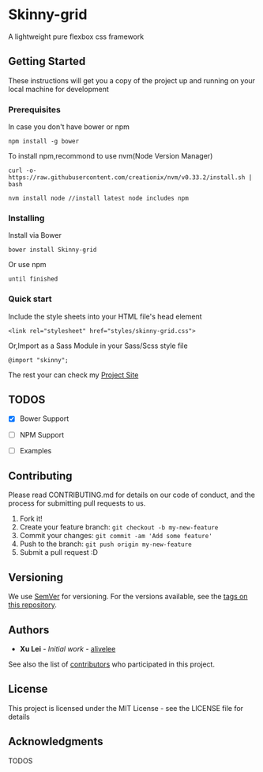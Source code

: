 # Skinny-grid

A lightweight pure flexbox css framework

## Getting Started

These instructions will get you a copy of the project up and running on your local machine for development 

### Prerequisites

In case you don't have bower or npm


```
npm install -g bower
```

To install npm,recommond to use nvm(Node Version Manager)

```
curl -o- https://raw.githubusercontent.com/creationix/nvm/v0.33.2/install.sh | bash

nvm install node //install latest node includes npm
```

### Installing

Install via Bower

```
bower install Skinny-grid 
```

Or use npm

```
until finished
```

### Quick start

Include the style sheets into your HTML file's head element

```
<link rel="stylesheet" href="styles/skinny-grid.css">
```
Or,Import as a Sass Module in your Sass/Scss style file

```
@import "skinny";
```

The rest your can check my [Project Site](https://alivelee.github.io/Skinny-grid/index.html)

## TODOS

- [x] Bower Support
- [ ] NPM Support
- [ ] Examples



## Contributing

Please read CONTRIBUTING.md for details on our code of conduct, and the process for submitting pull requests to us.

1. Fork it!
2. Create your feature branch: `git checkout -b my-new-feature`
3. Commit your changes: `git commit -am 'Add some feature'`
4. Push to the branch: `git push origin my-new-feature`
5. Submit a pull request :D

## Versioning

We use [SemVer](http://semver.org/) for versioning. For the versions available, see the [tags on this repository](https://github.com/your/project/tags). 

## Authors

* **Xu Lei** - *Initial work* - [alivelee](https://github.com/alivelee)

See also the list of [contributors](https://github.com/your/project/contributors) who participated in this project.

## License

This project is licensed under the MIT License - see the LICENSE file for details

## Acknowledgments
TODOS
